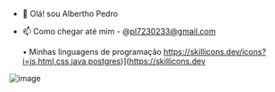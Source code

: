 - 👋 Olá! sou Albertho Pedro
- 📫 Como chegar até mim - @pl7230233@gmail.com


  • Minhas linguagens de programação
   https://skillicons.dev/icons?i=js,html,css,java,postgres)](https://skillicons.dev



![image](https://github.com/user-attachments/assets/206f4584-e938-46e9-ac7e-a4b305aecb60)
